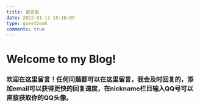 ```yaml
---
title: 留言板
date: 2022-01-11 15:16:09
type: guestbook
comments: true
---
```


# Welcome to my Blog!

### 欢迎在这里留言！任何问题都可以在这里留言，我会及时回复的，添加email可以获得更快的回复速度，在nickname栏目输入QQ号可以直接获取你的QQ头像。



